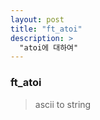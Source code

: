 ```yaml
---
layout: post
title: "ft_atoi"
description: >
  "atoi에 대하여"
---
```


### ft_atoi

> ascii to string

